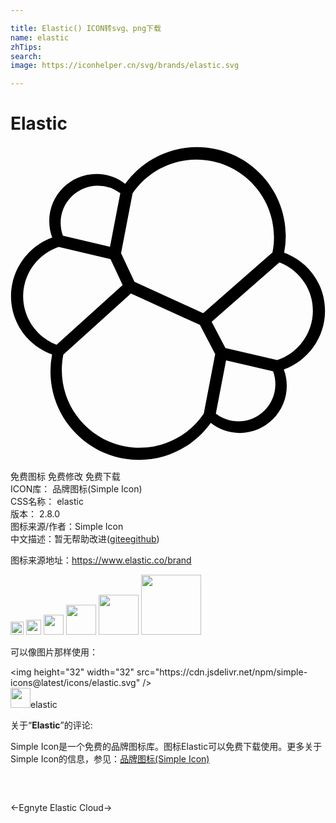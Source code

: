 ```yaml
---

title: Elastic() ICON转svg、png下载
name: elastic
zhTips: 
search: 
image: https://iconhelper.cn/svg/brands/elastic.svg

---
```


# Elastic  <small style="font-size: 60%;font-weight: 100"></small>

<div id="svg" class="svg-wrap">
<svg role="img" viewBox="0 0 24 24" xmlns="http://www.w3.org/2000/svg"><title>Elastic icon</title><path d="M20.32 16.3152l-3.9463-.923-1.048-2.0031 5.1615-4.522c1.5305.5798 2.551 2.0476 2.551 3.6903 0 1.6906-1.1146 3.2278-2.7182 3.7578m-2.9667 4.666c-.6147 0-1.217-.2062-1.709-.5845l.7801-4.0648 3.5847.8388c.1139.3094.1714.6396.1714.9835 0 1.559-1.268 2.827-2.8272 2.827m-2.6292-.5844a5.902 5.902 0 0 1-4.8925 2.593c-3.2651 0-5.9215-2.6564-5.9215-5.921 0-.4008.039-.7966.1156-1.1785l5.1509-4.6553 5.2557 2.3956 1.1637 2.2235zM.9636 11.443c0-1.69 1.1145-3.2266 2.7175-3.7577l3.9374.93.9242 1.9747-5.0336 4.5498C1.9815 14.558.9636 13.0885.9636 11.4429m5.6847-8.424a2.8325 2.8325 0 0 1 1.718.5798l-.7861 4.079-3.5876-.847c-.114-.3095-.1714-.6397-.1714-.984 0-1.5592 1.268-2.8278 2.8271-2.8278m2.653.5875c1.1044-1.6082 2.9212-2.5674 4.8692-2.5674 3.2562 0 5.9049 2.6492 5.9049 5.9055 0 .3983-.0373.7789-.1139 1.1607l-5.2819 4.628-5.235-2.3865-1.022-2.1822zm14.662 8.9622c0-2.0052-1.2432-3.7582-3.114-4.4403a6.6742 6.6742 0 0 0 .125-1.2855c0-3.7274-3.0325-6.76-6.7605-6.76-2.1775 0-4.2033 1.0443-5.4761 2.804a3.575 3.575 0 0 0-2.1963-.7516c-1.9786 0-3.5883 1.6097-3.5883 3.5882 0 .4373.078.8557.2244 1.2505-1.86.6712-3.139 2.4653-3.139 4.4579 0 2.0155 1.2493 3.7763 3.1287 4.4536a6.8545 6.8545 0 0 0-.1233 1.285c0 3.7189 3.0252 6.7441 6.7441 6.7441 2.183 0 4.2075-1.0485 5.4732-2.8155.63.4947 1.4004.7662 2.1994.7662 1.9784 0 3.5881-1.609 3.5881-3.5876 0-.4373-.078-.8562-.2243-1.2512 1.86-.6706 3.139-2.4652 3.139-4.4578"/></svg>
</div>
<detail full-name='elastic'></detail>

<div class="detail-page">
<p>
<span><span class="badge-success badge">免费图标</span> <span class="badge-success badge">免费修改</span>  <span class="badge-success badge">免费下载</span> </span>
<br/>
<span>
ICON库：
<span class="badge-secondary badge">品牌图标(Simple Icon)</span> 
</span>
<br/>
<span>
CSS名称：
<span class="badge-secondary badge">elastic</span> 
</span>

<br/>
<span>
版本：
<span class="badge-secondary badge">2.8.0</span> 
</span>
<br/>
<span>图标来源/作者：<span class="badge-light badge">Simple Icon</span></span> 
<br/>
<span class="zh-detail">中文描述：暂无<span class="help-link"><span>帮助改进</span>(<a href="https://gitee.com/liuwave/icon-helper/edit/master/json/brands/elastic.json" target="_blank" rel="noopener noreferrer">gitee</a><a href="https://github.com/liuwave/icon-helper/edit/master/json/brands/elastic.json" target="_blank" rel="noopener noreferrer">github</a></span>)</span><br/>
</p>
</div><div class="description description alert alert-light"><p>图标来源地址：<a href="https://www.elastic.co/brand" target="_blank" rel="noopener noreferrer">https://www.elastic.co/brand</a></p></div>
<div class="alert alert-dark">
<img height="21" width="21" src="https://cdn.jsdelivr.net/npm/simple-icons@latest/icons/elastic.svg" />
<img height="24" width="24" src="https://cdn.jsdelivr.net/npm/simple-icons@latest/icons/elastic.svg" />
<img height="32" width="32" src="https://cdn.jsdelivr.net/npm/simple-icons@latest/icons/elastic.svg" />
<img height="48" width="48" src="https://cdn.jsdelivr.net/npm/simple-icons@latest/icons/elastic.svg" />
<img height="64" width="64" src="https://cdn.jsdelivr.net/npm/simple-icons@latest/icons/elastic.svg" />
<img height="96" width="96" src="https://cdn.jsdelivr.net/npm/simple-icons@latest/icons/elastic.svg" />

</div>
<div>
  <p>可以像图片那样使用：    
  </p>
  <div class="alert alert-primary" style="font-size: 14px">
    &lt;img height="32" width="32" src="https://cdn.jsdelivr.net/npm/simple-icons@latest/icons/elastic.svg" /&gt;
    <copy-btn content='<img height="32" width="32" src="https://cdn.jsdelivr.net/npm/simple-icons@latest/icons/elastic.svg" />'></copy-btn>
  </div>
  <div class="alert alert-secondary">
    <img height="32" width="32" src="https://cdn.jsdelivr.net/npm/simple-icons@latest/icons/elastic.svg" />elastic
    <copy-btn content="elastic" btn-title="复制图标名称"></copy-btn>
  </div>
</div>
<div class="icon-detail__container">
<p>关于“<b>Elastic</b>”的评论:</p>
</div>
<Vssue title="关于“Elastic”的评论" />
<div><p>Simple Icon是一个免费的品牌图标库。图标Elastic可以免费下载使用。更多关于  Simple Icon的信息，参见：<a target="_blank" href="https://iconhelper.cn/brands.html">品牌图标(Simple Icon)</a>
</p></div>


<div style="padding:2rem 0 " class="page-nav"><p class="inner"><span class="prev">←<router-link to="/icon/egnyte.html">Egnyte</router-link></span> <span class="next"><router-link to="/icon/elastic-cloud.html">Elastic Cloud</router-link>→</span></p></div>
